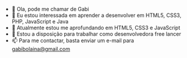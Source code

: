 - 👋 Ola, pode me chamar de Gabi
- 👀 Eu estou interessada em aprender a desenvolver em HTML5, CSS3, PHP, JavaScript e Java
- 🌱 Atualmente estou me aprofundando em HTML5, CSS3 e JavaScript
- 💞️ Estou a disposição para trabalhar como desenvolvedora free lancer
- 📫 Para me contactar, basta enviar um e-mail para gabibolaina@gmail.com

<!---
GabiBolaina/GabiBolaina is a ✨ special ✨ repository because its `README.md` (this file) appears on your GitHub profile.
You can click the Preview link to take a look at your changes.
--->
